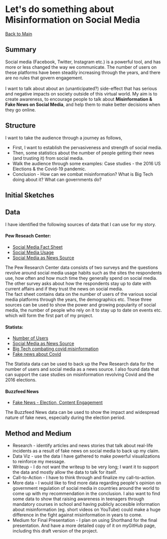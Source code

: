 # Let's do something about Misinformation on Social Media

[Back to Main](/README.md)

## Summary
Social media (Facebook, Twitter, Instagram etc.) is a powerful tool, and has more or less changed the way we communicate. The number of users on these platforms have been steadily increasing through the years, and there are no rules that govern engagement. <br/><br/>I want to talk about about an (unanticipated?) side-effect that has serious and negative impacts on society outside of this virtual world. My aim is to create awareness, to encourage people to talk about **Misinformation & Fake News on Social Media**, and help them to make better decisions when they go online.

## Structure
I want to take the audience through a journey as follows,
* First, I want to establish the pervasiveness and strength of social media.
* Then, some statistics about the number of people getting their news (and trusting it) from social media. 
* Walk the audience through some examples: Case studies - the 2016 US Elections & the Covid-19 pandemic.
* Conclusion - How can we combat misinformation? What is Big Tech doing about it? What can governments do?

## Initial Sketches


## Data
I have identified the following sources of data that I can use for my story. <br/>

#### Pew Reseach Center:
* [Social Media Fact Sheet](https://www.pewresearch.org/internet/fact-sheet/social-media/)
* [Social Media Usage](https://www.pewresearch.org/internet/wp-content/uploads/sites/9/2021/04/PI_2021.04.07_Social-Media-Use_TOPLINE.pdf)
* [Social Media as News Source](https://www.pewresearch.org/journalism/wp-content/uploads/sites/8/2021/01/PJ_2021.01.12_News-and-Social-Media_TOPLINE.pdf)

The Pew Research Center data consists of two surveys and the questions revolve around social media usage habits such as the sites the respondents use, how often and how much time they generally spend on social media. The other survey asks about how the respondents stay up to date with current affairs and if they trust the news on social media.<br/>The fact sheet contains data on the number of users of the various social media platforms through the years, the demographics etc. These three sources can be used to show the power and growing popularity of social media, the number of people who rely on it to stay up to date on events etc. which will form the first part of my project.

#### Statista:
* [Number of Users](https://www.statista.com/statistics/278414/number-of-worldwide-social-network-users/)
* [Social Media as News Source](https://www.statista.com/statistics/718019/social-media-news-source/)
* [Big Tech combating covid misinformation](https://www.statista.com/statistics/1258831/us-adults-share-social-media-companies-coronavirus-vaccine-misinformation/)
* [Fake news about Covid](https://www.statista.com/statistics/1105067/coronavirus-fake-news-by-politics-us/)

The Statista data can be used to back up the Pew Research data for the number of users and social media as a news source. I also found data that can support the case studies on misinformation revolving Covid and the 2016 elections. 

#### Buzzfeed News
* [Fake News - Election, Content Engagement](https://docs.google.com/spreadsheets/d/1ysnzawW6pDGBEqbXqeYuzWa7Rx2mQUip6CXUUUk4jIk/edit#gid=399992108)

The Buzzfeed News data can be used to show the impact and widespread nature of fake news, especially during the election period. 


## Method and Medium
* Research - identify articles and news stories that talk about real-life incidents as a result of fake news on social media to back up my claim.
* Data Viz - use the data I have gathered to make powerful visualizations to reinforce my message.
* Writeup - I do not want the writeup to be very long; I want it to support the data and mostly allow the data to talk for itself.
* Call-to-Action - I have to think through and finalize my call-to-action.
* More data - I would like to find more data regarding people's opinion on government regulation of social media in countries around the world to come up with my recommendation in the conclusion. I also want to find some data to show that raising awareness in teenagers through mandatory courses in school and having publicly accesible information about misinformation (eg. short videos on YouTube) could make a huge difference in the fight against misinformation in years to come.
* Medium for Final Presentation - I plan on using Shorthand for the final presentation. And have a more detailed copy of it on myGitHub page, including this draft version of the project. 

